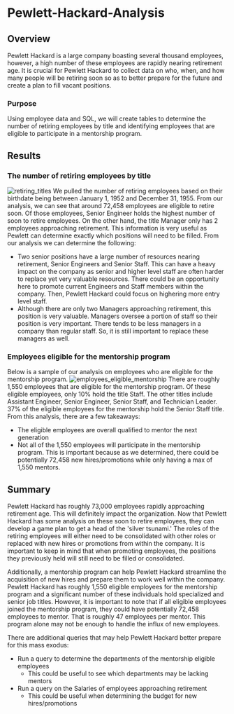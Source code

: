# Pewlett-Hackard-Analysis

## Overview
Pewlett Hackard is a large company boasting several thousand employees, however, a high number of these employees are rapidly nearing retirement age. It is crucial for Pewlett Hackard to collect data on who, when, and how many people will be retiring soon so as to better prepare for the future and create a plan to fill vacant positions. 

### Purpose
Using employee data and SQL, we will create tables to determine the number of retiring employees by title and identifying employees that are eligible to participate in a mentorship program.

## Results
### The number of retiring employees by title
![retiring_titles](https://user-images.githubusercontent.com/112137694/206062575-3c3dd96b-94fe-42c8-ad4e-b6a2bf5789e1.png)
We pulled the number of retiring employees based on their birthdate being between January 1, 1952 and December 31, 1955. From our analysis, we can see that around 72,458 employees are eligible to retire soon. Of those employees, Senior Engineer holds the highest number of soon to retire employees. On the other hand, the title Manager only has 2 employees approaching retirement. This information is very useful as Pewlett can determine exactly which positions will need to be filled. From our analysis we can determine the following:
- Two senior positions have a large number of resources nearing retirement, Senior Engineers and Senior Staff. This can have a heavy impact on the company as senior and higher level staff are often harder to replace yet very valuable resources. There could be an opportunity here to promote current Engineers and Staff members within the company. Then, Pewlett Hackard could focus on highering more entry level staff.
- Although there are only two Managers approaching retirement, this position is very valuable. Managers oversee a portion of staff so their position is very important. There tends to be less managers in a company than regular staff. So, it is still important to replace these managers as well.

### Employees eligible for the mentorship program
Below is a sample of our analysis on employees who are eligible for the mentorship program.
![employees_eligible_mentorship](https://user-images.githubusercontent.com/112137694/206063609-e004af14-ce09-4762-9eca-38b962e613f5.png)
There are roughly 1,550 employees that are eligible for the mentorship program. Of these eligible employees, only 10% hold the title Staff. The other titles include Assistant Engineer, Senior Engineer, Senior Staff, and Technician Leader. 37% of the eligible employees for the mentorship hold the Senior Staff title. From this analysis, there are a few takeaways:
- The eligible employees are overall qualified to mentor the next generation
- Not all of the 1,550 employees will participate in the mentorship program. This is important because as we determined, there could be potentially 72,458 new hires/promotions while only having a max of 1,550 mentors. 

## Summary
Pewlett Hackard has roughly 73,000 employees rapidly approaching retirement age. This will definitely impact the organization. Now that Pewlett Hackard has some analysis on these soon to retire employees, they can develop a game plan to get a head of the 'silver tsunami.' The roles of the retiring employees will either need to be consolidated with other roles or replaced with new hires or promotions from within the company. It is important to keep in mind that when promoting employees, the positions they previously held will still need to be filled or consolidated. 

Additionally, a mentorship program can help Pewlett Hackard streamline the acquisition of new hires and prepare them to work well within the company. Pewlett Hackard has roughly 1,550 eligible employees for the mentorship program and a significant number of these individuals hold specialized and senior job titles. However, it is important to note that if all eligible employees joined the mentorship program, they could have potentially 72,458 employees to mentor. That is roughly 47 employees per mentor. This program alone may not be enough to handle the influx of new employees. 

There are additional queries that may help Pewlett Hackard better prepare for this mass exodus:
- Run a query to determine the departments of the mentorship eligible employees
  - This could be useful to see which departments may be lacking mentors
- Run a query on the Salaries of employees approaching retirement
  - This could be useful when determining the budget for new hires/promotions
